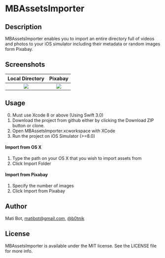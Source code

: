 # MBAssetsImporter

## Description

MBAssetsImporter enables you to import an entire directory full of videos and photos to your iOS simulator including their metadata or random images form Pixabay.

## Screenshots

Local Directory             |  Pixabay
:-------------------------:|:-------------------------:
![](https://raw.github.com/matibot/MBAssetsImporter/master/Readme/folder.gif)  |  ![](https://raw.github.com/matibot/MBAssetsImporter/master/Readme/panoramio.gif)

## Usage

0. Must use Xcode 8 or above (Using Swift 3.0)
1. Download the project from github either by clicking the Download ZIP button or clone.
2. Open MBAssetsImporter.xcworkspace with XCode
3. Run the project on iOS Simulator (>=8.0)

#### Import from OS X
1. Type the path on your OS X that you wish to import assets from
2. Click Import Folder

#### Import from Pixabay
1. Specify the number of images
2. Click Import from Pixabay

## Author

Mati Bot, matibot@gmail.com, [@b0tnik](https://twitter.com/b0tnik)

## License

MBAssetsImporter is available under the MIT license. See the LICENSE file for more info.
